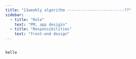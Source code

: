 ```yaml
---
title: "11weekly algorithm -------------------------??"
sidebar:
  - title: "Role"
    text: "PM, app desigin"
  - title: "Responsibilities"
    text: "front-end design"
---
```


<code>
hello
</code>

